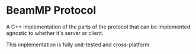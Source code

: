 # BeamMP Protocol

A C++ implementation of the parts of the protocol that can be implemented agnostic to whether it's server or client.

This implementation is fully unit-tested and cross-platform.
